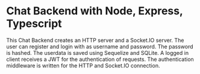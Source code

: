 # Chat Backend with Node, Express, Typescript

This Chat Backend creates an HTTP server and a Socket.IO server.
The user can register and login with as username and password. The password is hashed.
The userdata is saved using Sequelize and SQLite.
A logged in client receives a JWT for the authentication of requests.
The authentication middleware is written for the HTTP and Socket.IO connection.